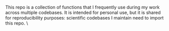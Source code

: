 This repo is a collection of functions that I frequently use during my
work across multiple codebases. It is intended for personal use, but it is shared
for reproducibility purposes: scientific codebases I maintain need to import
this repo. \ 
